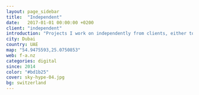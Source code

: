```yaml
---
layout: page_sidebar
title:  "Independent"
date:   2017-01-01 00:00:00 +0200
client: "independent"
introduction: "Projects I work on independently from clients, either to learn, or just for the fun of it. Enjoy!"
city: Dubai
country: UAE
map: "54.9475593,25.0750853"
web: f-a.nz
categories: digital
since: 2014
color: "#bd1b25"
cover: sky-hype-04.jpg
bg: switzerland
---
```

